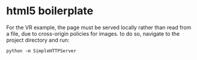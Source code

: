 # html5 boilerplate

For the VR example, the page must be served locally rather than read from a file, due to cross-origin policies for images.  to do so, navigate to the project directory and run:

`python -m SimpleHTTPServer`
